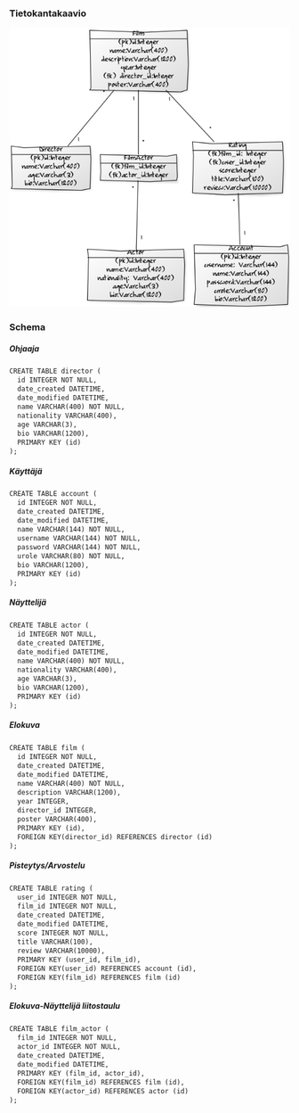 ### Tietokantakaavio
![tietokantakaavio](https://github.com/antlammi/FilmRatings/blob/master/dokumentaatio/Tietokantakaavio%20v2.png)
### Schema
##### Ohjaaja
  ```
  CREATE TABLE director (
    id INTEGER NOT NULL, 
    date_created DATETIME, 
    date_modified DATETIME, 
    name VARCHAR(400) NOT NULL, 
    nationality VARCHAR(400), 
    age VARCHAR(3), 
    bio VARCHAR(1200), 
    PRIMARY KEY (id)
  );
  ```
##### Käyttäjä
  ```
  CREATE TABLE account (
    id INTEGER NOT NULL, 
    date_created DATETIME, 
    date_modified DATETIME, 
    name VARCHAR(144) NOT NULL, 
    username VARCHAR(144) NOT NULL, 
    password VARCHAR(144) NOT NULL, 
    urole VARCHAR(80) NOT NULL, 
    bio VARCHAR(1200), 
    PRIMARY KEY (id)
  );
  ```
##### Näyttelijä
  ```
  CREATE TABLE actor (
    id INTEGER NOT NULL, 
    date_created DATETIME, 
    date_modified DATETIME, 
    name VARCHAR(400) NOT NULL, 
    nationality VARCHAR(400), 
    age VARCHAR(3), 
    bio VARCHAR(1200), 
    PRIMARY KEY (id)
  );
  ```
##### Elokuva
  ```
  CREATE TABLE film (
    id INTEGER NOT NULL, 
    date_created DATETIME, 
    date_modified DATETIME, 
    name VARCHAR(400) NOT NULL, 
    description VARCHAR(1200), 
    year INTEGER, 
    director_id INTEGER, 
    poster VARCHAR(400), 
    PRIMARY KEY (id), 
    FOREIGN KEY(director_id) REFERENCES director (id)
  );
  ```
##### Pisteytys/Arvostelu
  ```
  CREATE TABLE rating (
    user_id INTEGER NOT NULL, 
    film_id INTEGER NOT NULL, 
    date_created DATETIME, 
    date_modified DATETIME, 
    score INTEGER NOT NULL, 
    title VARCHAR(100), 
    review VARCHAR(10000), 
    PRIMARY KEY (user_id, film_id), 
    FOREIGN KEY(user_id) REFERENCES account (id), 
    FOREIGN KEY(film_id) REFERENCES film (id)
  );
  ```
##### Elokuva-Näyttelijä liitostaulu
  ```
  CREATE TABLE film_actor (
    film_id INTEGER NOT NULL, 
    actor_id INTEGER NOT NULL, 
    date_created DATETIME, 
    date_modified DATETIME, 
    PRIMARY KEY (film_id, actor_id), 
    FOREIGN KEY(film_id) REFERENCES film (id), 
    FOREIGN KEY(actor_id) REFERENCES actor (id)
  );
  ```
